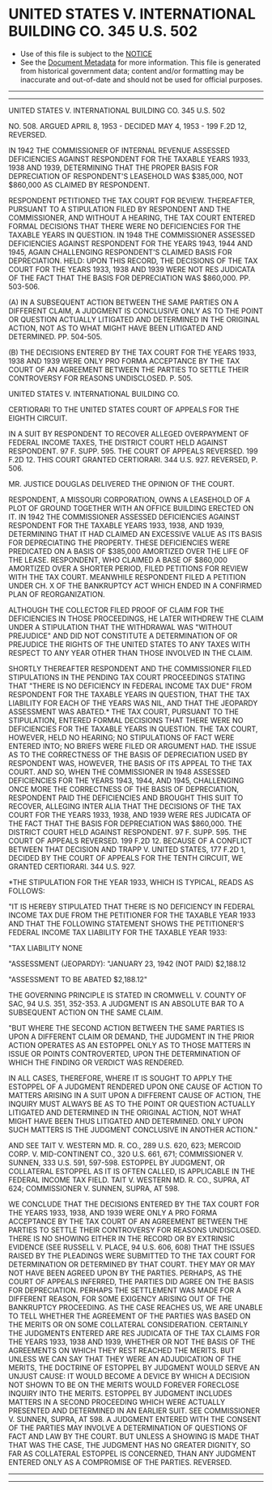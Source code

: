 ---
---

# UNITED STATES V. INTERNATIONAL BUILDING CO. 345 U.S. 502

* Use of this file is subject to the [NOTICE](https://github.com/publicdocs/notice/blob/master/NOTICE)
* See the [Document Metadata](../../../) for more information.
  This file is generated from historical government data; content and/or formatting may be inaccurate and out-of-date and should not be used for official purposes.

----------
----------

UNITED STATES V. INTERNATIONAL BUILDING CO. 345 U.S. 502

NO. 508.  ARGUED APRIL 8, 1953 - DECIDED MAY 4, 1953 - 199 F.2D 12, REVERSED.

IN 1942 THE COMMISSIONER OF INTERNAL REVENUE ASSESSED DEFICIENCIES AGAINST RESPONDENT FOR THE TAXABLE YEARS 1933, 1938 AND 1939, DETERMINING THAT THE PROPER BASIS FOR DEPRECIATION OF RESPONDENT'S LEASEHOLD WAS $385,000, NOT $860,000 AS CLAIMED BY RESPONDENT.

RESPONDENT PETITIONED THE TAX COURT FOR REVIEW.  THEREAFTER, PURSUANT TO A STIPULATION FILED BY RESPONDENT AND THE COMMISSIONER, AND WITHOUT A HEARING, THE TAX COURT ENTERED FORMAL DECISIONS THAT THERE WERE NO DEFICIENCIES FOR THE TAXABLE YEARS IN QUESTION.  IN 1948 THE COMMISSIONER ASSESSED DEFICIENCIES AGAINST RESPONDENT FOR THE YEARS 1943, 1944 AND 1945, AGAIN CHALLENGING RESPONDENT'S CLAIMED BASIS FOR DEPRECIATION.  HELD: UPON THIS RECORD, THE DECISIONS OF THE TAX COURT FOR THE YEARS 1933, 1938 AND 1939 WERE NOT RES JUDICATA OF THE FACT THAT THE BASIS FOR DEPRECIATION WAS $860,000.  PP. 503-506.

(A)  IN A SUBSEQUENT ACTION BETWEEN THE SAME PARTIES ON A DIFFERENT CLAIM, A JUDGMENT IS CONCLUSIVE ONLY AS TO THE POINT OR QUESTION ACTUALLY LITIGATED AND DETERMINED IN THE ORIGINAL ACTION, NOT AS TO WHAT MIGHT HAVE BEEN LITIGATED AND DETERMINED.  PP. 504-505.

(B)  THE DECISIONS ENTERED BY THE TAX COURT FOR THE YEARS 1933, 1938 AND 1939 WERE ONLY PRO FORMA ACCEPTANCE BY THE TAX COURT OF AN AGREEMENT BETWEEN THE PARTIES TO SETTLE THEIR CONTROVERSY FOR REASONS UNDISCLOSED.  P. 505.

UNITED STATES V. INTERNATIONAL BUILDING CO.

CERTIORARI TO THE UNITED STATES COURT OF APPEALS FOR THE EIGHTH CIRCUIT.

IN A SUIT BY RESPONDENT TO RECOVER ALLEGED OVERPAYMENT OF FEDERAL INCOME TAXES, THE DISTRICT COURT HELD AGAINST RESPONDENT.  97 F. SUPP. 595.  THE COURT OF APPEALS REVERSED.  199 F.2D 12.  THIS COURT GRANTED CERTIORARI.  344 U.S. 927.  REVERSED, P. 506.

MR. JUSTICE DOUGLAS DELIVERED THE OPINION OF THE COURT.

RESPONDENT, A MISSOURI CORPORATION, OWNS A LEASEHOLD OF A PLOT OF GROUND TOGETHER WITH AN OFFICE BUILDING ERECTED ON IT.  IN 1942 THE COMMISSIONER ASSESSED DEFICIENCIES AGAINST RESPONDENT FOR THE TAXABLE YEARS 1933, 1938, AND 1939, DETERMINING THAT IT HAD CLAIMED AN EXCESSIVE VALUE AS ITS BASIS FOR DEPRECIATING THE PROPERTY.  THESE DEFICIENCIES WERE PREDICATED ON A BASIS OF $385,000 AMORTIZED OVER THE LIFE OF THE LEASE.  RESPONDENT, WHO CLAIMED A BASE OF $860,000 AMORTIZED OVER A SHORTER PERIOD, FILED PETITIONS FOR REVIEW WITH THE TAX COURT.  MEANWHILE RESPONDENT FILED A PETITION UNDER CH. X OF THE BANKRUPTCY ACT WHICH ENDED IN A CONFIRMED PLAN OF REORGANIZATION.

ALTHOUGH THE COLLECTOR FILED PROOF OF CLAIM FOR THE DEFICIENCIES IN THOSE PROCEEDINGS, HE LATER WITHDREW THE CLAIM UNDER A STIPULATION THAT THE WITHDRAWAL WAS "WITHOUT PREJUDICE" AND DID NOT CONSTITUTE A DETERMINATION OF OR PREJUDICE THE RIGHTS OF THE UNITED STATES TO ANY TAXES WITH RESPECT TO ANY YEAR OTHER THAN THOSE INVOLVED IN THE CLAIM.

SHORTLY THEREAFTER RESPONDENT AND THE COMMISSIONER FILED STIPULATIONS IN THE PENDING TAX COURT PROCEEDINGS STATING THAT "THERE IS NO DEFICIENCY IN FEDERAL INCOME TAX DUE" FROM RESPONDENT FOR THE TAXABLE YEARS IN QUESTION, THAT THE TAX LIABILITY FOR EACH OF THE YEARS WAS NIL, AND THAT THE JEOPARDY ASSESSMENT WAS ABATED.\*  THE TAX COURT, PURSUANT TO THE STIPULATION, ENTERED FORMAL DECISIONS THAT THERE WERE NO DEFICIENCIES FOR THE TAXABLE YEARS IN QUESTION.  THE TAX COURT, HOWEVER, HELD NO HEARING; NO STIPULATIONS OF FACT WERE ENTERED INTO; NO BRIEFS WERE FILED OR ARGUMENT HAD.  THE ISSUE AS TO THE CORRECTNESS OF THE BASIS OF DEPRECIATION USED BY RESPONDENT WAS, HOWEVER, THE BASIS OF ITS APPEAL TO THE TAX COURT.  AND SO, WHEN THE COMMISSIONER IN 1948 ASSESSED DEFICIENCIES FOR THE YEARS 1943, 1944, AND 1945, CHALLENGING ONCE MORE THE CORRECTNESS OF THE BASIS OF DEPRECIATION, RESPONDENT PAID THE DEFICIENCIES AND BROUGHT THIS SUIT TO RECOVER, ALLEGING INTER ALIA THAT THE DECISIONS OF THE TAX COURT FOR THE YEARS 1933, 1938, AND 1939 WERE RES JUDICATA OF THE FACT THAT THE BASIS FOR DEPRECIATION WAS $860,000.  THE DISTRICT COURT HELD AGAINST RESPONDENT.  97 F. SUPP. 595.  THE COURT OF APPEALS REVERSED.  199 F.2D 12.  BECAUSE OF A CONFLICT BETWEEN THAT DECISION AND TRAPP V. UNITED STATES, 177 F.2D 1, DECIDED BY THE COURT OF APPEALS FOR THE TENTH CIRCUIT, WE GRANTED CERTIORARI.  344 U.S. 927.

\*THE STIPULATION FOR THE YEAR 1933, WHICH IS TYPICAL, READS AS FOLLOWS:

"IT IS HEREBY STIPULATED THAT THERE IS NO DEFICIENCY IN FEDERAL INCOME TAX DUE FROM THE PETITIONER FOR THE TAXABLE YEAR 1933 AND THAT THE FOLLOWING STATEMENT SHOWS THE PETITIONER'S FEDERAL INCOME TAX LIABILITY FOR THE TAXABLE YEAR 1933:

"TAX LIABILITY                  NONE

"ASSESSMENT (JEOPARDY): "JANUARY 23, 1942 (NOT PAID)           $2,188.12

"ASSESSMENT TO BE ABATED                 $2,188.12"

THE GOVERNING PRINCIPLE IS STATED IN CROMWELL V. COUNTY OF SAC, 94 U.S. 351, 352-353.  A JUDGMENT IS AN ABSOLUTE BAR TO A SUBSEQUENT ACTION ON THE SAME CLAIM.

"BUT WHERE THE SECOND ACTION BETWEEN THE SAME PARTIES IS UPON A DIFFERENT CLAIM OR DEMAND, THE JUDGMENT IN THE PRIOR ACTION OPERATES AS AN ESTOPPEL ONLY AS TO THOSE MATTERS IN ISSUE OR POINTS CONTROVERTED, UPON THE DETERMINATION OF WHICH THE FINDING OR VERDICT WAS RENDERED.

IN ALL CASES, THEREFORE, WHERE IT IS SOUGHT TO APPLY THE ESTOPPEL OF A JUDGMENT RENDERED UPON ONE CAUSE OF ACTION TO MATTERS ARISING IN A SUIT UPON A DIFFERENT CAUSE OF ACTION, THE INQUIRY MUST ALWAYS BE AS TO THE POINT OR QUESTION ACTUALLY LITIGATED AND DETERMINED IN THE ORIGINAL ACTION, NOT WHAT MIGHT HAVE BEEN THUS LITIGATED AND DETERMINED.  ONLY UPON SUCH MATTERS IS THE JUDGMENT CONCLUSIVE IN ANOTHER ACTION."

AND SEE TAIT V. WESTERN MD. R. CO., 289 U.S. 620, 623; MERCOID CORP. V. MID-CONTINENT CO., 320 U.S. 661, 671; COMMISSIONER V. SUNNEN, 333 U.S. 591, 597-598.  ESTOPPEL BY JUDGMENT, OR COLLATERAL ESTOPPEL AS IT IS OFTEN CALLED, IS APPLICABLE IN THE FEDERAL INCOME TAX FIELD.  TAIT V. WESTERN MD. R. CO., SUPRA, AT 624; COMMISSIONER V. SUNNEN, SUPRA, AT 598.

WE CONCLUDE THAT THE DECISIONS ENTERED BY THE TAX COURT FOR THE YEARS 1933, 1938, AND 1939 WERE ONLY A PRO FORMA ACCEPTANCE BY THE TAX COURT OF AN AGREEMENT BETWEEN THE PARTIES TO SETTLE THEIR CONTROVERSY FOR REASONS UNDISCLOSED.  THERE IS NO SHOWING EITHER IN THE RECORD OR BY EXTRINSIC EVIDENCE (SEE RUSSELL V. PLACE, 94 U.S. 606, 608) THAT THE ISSUES RAISED BY THE PLEADINGS WERE SUBMITTED TO THE TAX COURT FOR DETERMINATION OR DETERMINED BY THAT COURT.  THEY MAY OR MAY NOT HAVE BEEN AGREED UPON BY THE PARTIES.  PERHAPS, AS THE COURT OF APPEALS INFERRED, THE PARTIES DID AGREE ON THE BASIS FOR DEPRECIATION.  PERHAPS THE SETTLEMENT WAS MADE FOR A DIFFERENT REASON, FOR SOME EXIGENCY ARISING OUT OF THE BANKRUPTCY PROCEEDING.  AS THE CASE REACHES US, WE ARE UNABLE TO TELL WHETHER THE AGREEMENT OF THE PARTIES WAS BASED ON THE MERITS OR ON SOME COLLATERAL CONSIDERATION.  CERTAINLY THE JUDGMENTS ENTERED ARE RES JUDICATA OF THE TAX CLAIMS FOR THE YEARS 1933, 1938 AND 1939, WHETHER OR NOT THE BASIS OF THE AGREEMENTS ON WHICH THEY REST REACHED THE MERITS.  BUT UNLESS WE CAN SAY THAT THEY WERE AN ADJUDICATION OF THE MERITS, THE DOCTRINE OF ESTOPPEL BY JUDGMENT WOULD SERVE AN UNJUST CAUSE:  IT WOULD BECOME A DEVICE BY WHICH A DECISION NOT SHOWN TO BE ON THE MERITS WOULD FOREVER FORECLOSE INQUIRY INTO THE MERITS.  ESTOPPEL BY JUDGMENT INCLUDES MATTERS IN A SECOND PROCEEDING WHICH WERE ACTUALLY PRESENTED AND DETERMINED IN AN EARLIER SUIT.  SEE COMMISSIONER V. SUNNEN, SUPRA, AT 598.  A JUDGMENT ENTERED WITH THE CONSENT OF THE PARTIES MAY INVOLVE A DETERMINATION OF QUESTIONS OF FACT AND LAW BY THE COURT.  BUT UNLESS A SHOWING IS MADE THAT THAT WAS THE CASE, THE JUDGMENT HAS NO GREATER DIGNITY, SO FAR AS COLLATERAL ESTOPPEL IS CONCERNED, THAN ANY JUDGMENT ENTERED ONLY AS A COMPROMISE OF THE PARTIES.  REVERSED.


----------
----------

